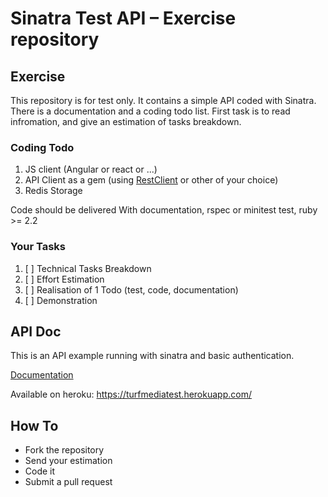 # Sinatra Test API – Exercise repository

## Exercise

This repository is for test only. It contains a simple API coded with Sinatra. There is a documentation and a coding todo list. First task is to read infromation, and give an estimation of tasks breakdown.

### Coding Todo

1. JS client (Angular or react or ...)
2. API Client as a gem (using [RestClient](https://github.com/rest-client/rest-client) or other of your choice)
3. Redis Storage

Code should be delivered With documentation, rspec or minitest test, ruby >= 2.2

### Your Tasks

1. [ ] Technical Tasks Breakdown
2. [ ] Effort Estimation
3. [ ] Realisation of 1 Todo (test, code, documentation)
4. [ ] Demonstration

## API Doc

This is an API example running with sinatra and basic authentication.

[Documentation](doc/API.md)

Available on heroku: https://turfmediatest.herokuapp.com/

## How To

* Fork the repository
* Send your estimation
* Code it
* Submit a pull request